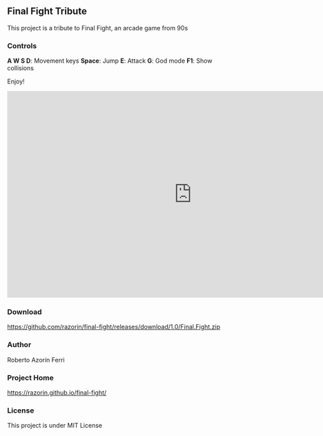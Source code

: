 

## Final Fight Tribute

This project is a tribute to Final Fight, an arcade game from 90s

### Controls

**A W S D**: Movement keys
**Space**: Jump
**E**: Attack
**G**: God mode
**F1**: Show collisions

Enjoy!

<iframe width="854" height="480" src="https://www.youtube.com/embed/Sk2J6_M8yFw" frameborder="0" allowfullscreen></iframe>

### Download
https://github.com/razorin/final-fight/releases/download/1.0/Final.Fight.zip

### Author
Roberto Azorín Ferri

### Project Home
https://razorin.github.io/final-fight/

### License
This project is under MIT License
